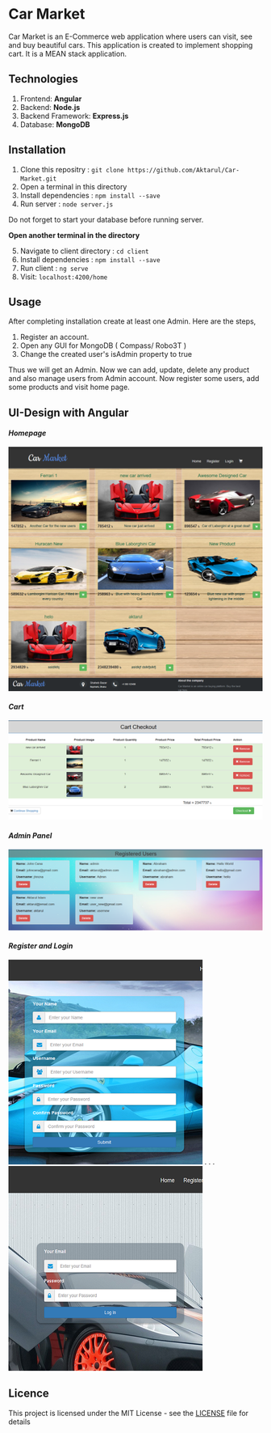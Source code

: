 # Car Market

Car Market is an E-Commerce web application where users can visit, see and buy beautiful cars. This application is created to implement shopping cart. It is a MEAN stack application.

## Technologies
  1. Frontend: **Angular**
  2. Backend: **Node.js**
  3. Backend Framework: **Express.js**
  4. Database: **MongoDB**

## Installation
  1. Clone this repositry : `git clone https://github.com/Aktarul/Car-Market.git`
  2. Open a terminal in this directory
  3. Install dependencies : `npm install --save`
  4. Run server : `node server.js`
 
 Do not forget to start your database before running server.
  
**Open another terminal in the directory**

  5. Navigate to client directory : `cd client`
  6. Install dependencies : `npm install --save`
  7. Run client : `ng serve`
  8. Visit: `localhost:4200/home`

## Usage
After completing installation create at least one Admin. Here are the steps,
  1. Register an account. 
  2. Open any GUI for MongoDB ( Compass/ Robo3T )
  3. Change the created user's isAdmin property to true

Thus we will get an Admin. Now we can add, update, delete any product and also manage users from Admin account. Now register some users, add some products and visit home page.

## UI-Design with Angular

#### _Homepage_
![Screenshot-1](Screenshots/home.png)

#### _Cart_
![Screenshot-2](Screenshots/cart.png)

#### _Admin Panel_
![Screenshot-3](Screenshots/admin.png)

#### _Register and Login_
![Screenshot-4](Screenshots/register.png) . . . ![Screenshot-5](Screenshots/login.png)


## Licence
This project is licensed under the MIT License - see the [LICENSE](LICENSE) file for details
